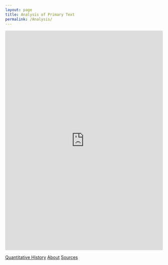```yaml
---
layout: page
title: Analysis of Primary Text
permalink: /Analysis/
---
```


<iframe src="https://uploads.knightlab.com/storymapjs/3300ccceabf8b03fdd288fe840c4eea8/query-text-storymap/index.html" frameborder="0" width="100%" height="700"></iframe>

[Quantitative History](../Quant)
[About](../about)
[Sources](../Sources)
